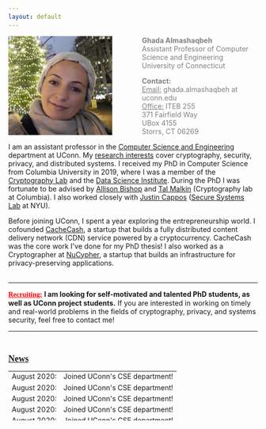 ```yaml
---
layout: default
---
```


<div class="grid">
    <div class="col-1-2">
       <div class="content">
           <img style="float: left; margin-right: 60px;" src="images/ghada0.jpg" alt="myprofile" width="210" height="200"> 
       </div>
    </div>
    <div class="col-1-2">
       <div class="content">
          <span style="color:grey;font-size:14px;">
            <p><b>Ghada Almashaqbeh</b> <br/> Assistant Professor of Computer Science and Engineering <br/> University of Connecticut </p>
            <p> <b>Contact:</b> <br/> <u>Email:</u> ghada.almashaqbeh at uconn.edu <br/> <u>Office:</u> ITEB 255 <br/> 371 Fairfield Way <br/> UBox 4155 <br/> Storrs, CT  06269</p>
          </span> 
       </div>
    </div>
</div>


I am an assistant professor in the [Computer Science and Engineering](https://www.cse.uconn.edu/) department at UConn. My [research interests](/research/) cover cryptography, security, privacy, and distributed systems. I received my PhD in Computer Science from Columbia University in 2019, where I was a member of the [Cryptography Lab](http://www.cs.columbia.edu/crypto) and the [Data Science Institute](https://datascience.columbia.edu/). During the PhD I was fortunate to be advised by [Allison Bishop](https://www.thecomputersciencecomedian.com) and [Tal Malkin](http://www.cs.columbia.edu/~tal) (Cryptography lab at Columbia). I also worked closely with [Justin Cappos](https://ssl.engineering.nyu.edu/personalpages/jcappos/) ([Secure Systems Lab](https://ssl.engineering.nyu.edu) at NYU).
 
Before joining UConn, I spent a year exploring the entrepreneurship world. I cofounded [CacheCash](https://cachecash.com), a startup that builds a fully distributed content delivery network (CDN) service powered by a cryptocurrency. CacheCash was the core work I've done for my PhD thesis! I also worked as a Cryptographer at [NuCypher](https://www.nucypher.com/), a startup that builds an infrastructure for privacy-preserving applications. 
<br/>
<br/> 

---------------------------------------
**<span style="color:red;font-family: 'Comic Sans MS';"><u>Recruiting:</u></span>** **I am looking for self-motivated and talented PhD students, as well as UConn project students.** If you are interested in working on timely and real-world problems in the fields of cryptography, privacy, and systems security, feel free to contact me! 

---------------------------------------
<br/> 

**<span style="font-family: 'Comic Sans MS'; font-size: 18px"><u>News</u></span>**

<table style="max-height:100px; overflow:scroll;">
  <tr>
    <td>August 2020:</td>
    <td>Joined UConn's CSE department!</td>
  </tr>
   <tr>
    <td>August 2020:</td>
    <td>Joined UConn's CSE department!</td>
  </tr>
   <tr>
    <td>August 2020:</td>
    <td>Joined UConn's CSE department!</td>
  </tr>
   <tr>
    <td>August 2020:</td>
    <td>Joined UConn's CSE department!</td>
  </tr>
   <tr>
    <td>August 2020:</td>
    <td>Joined UConn's CSE department!</td>
  </tr>
   <tr>
    <td>August 2020:</td>
    <td>Joined UConn's CSE department!</td>
  </tr>
   <tr>
    <td>August 2020:</td>
    <td>Joined UConn's CSE department!</td>
  </tr>
   <tr>
    <td>August 2020:</td>
    <td>Joined UConn's CSE department!</td>
  </tr>
   <tr>
    <td>August 2020:</td>
    <td>Joined UConn's CSE department!</td>
  </tr>
   <tr>
    <td>August 2020:</td>
    <td>Joined UConn's CSE department!</td>
  </tr>
   <tr>
    <td>August 2020:</td>
    <td>Joined UConn's CSE department!</td>
  </tr>
  <tr>
    <td>August 2020:</td>
    <td>Joined UConn's CSE department!</td>
  </tr>
  <tr>
    <td>August 2020:</td>
    <td>Joined UConn's CSE department!</td>
  </tr>
  <tr>
    <td>August 2020:</td>
    <td>Joined UConn's CSE department!</td>
  </tr>
  <tr>
    <td>August 2020:</td>
    <td>Joined UConn's CSE!</td>
  </tr>
  <tr>
    <td>August 2020:</td>
    <td>Joined UConn's CSE!</td>
  </tr>
</table>
